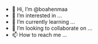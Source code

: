 - 👋 Hi, I’m @boahenmaa
- 👀 I’m interested in ...
- 🌱 I’m currently learning ...
- 💞️ I’m looking to collaborate on ...
- 📫 How to reach me ...

<!---
boahenmaa/boahenmaa is a ✨ special ✨ repository because its `README.md` (this file) appears on your GitHub profile.
You can click the Preview link to take a look at your changes.
--->
